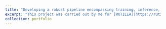 ```yaml
---
title: "Developing a robust pipeline encompassing training, inference, and integration of generative models (Stabl-Diffusion, Pix2Pix, and ControlNet)"
excerpt: "This project was carried out by me for [RUTILEA](https://rutilea.com/en/rutilea/), Japan"
collection: portfolio
---
```

